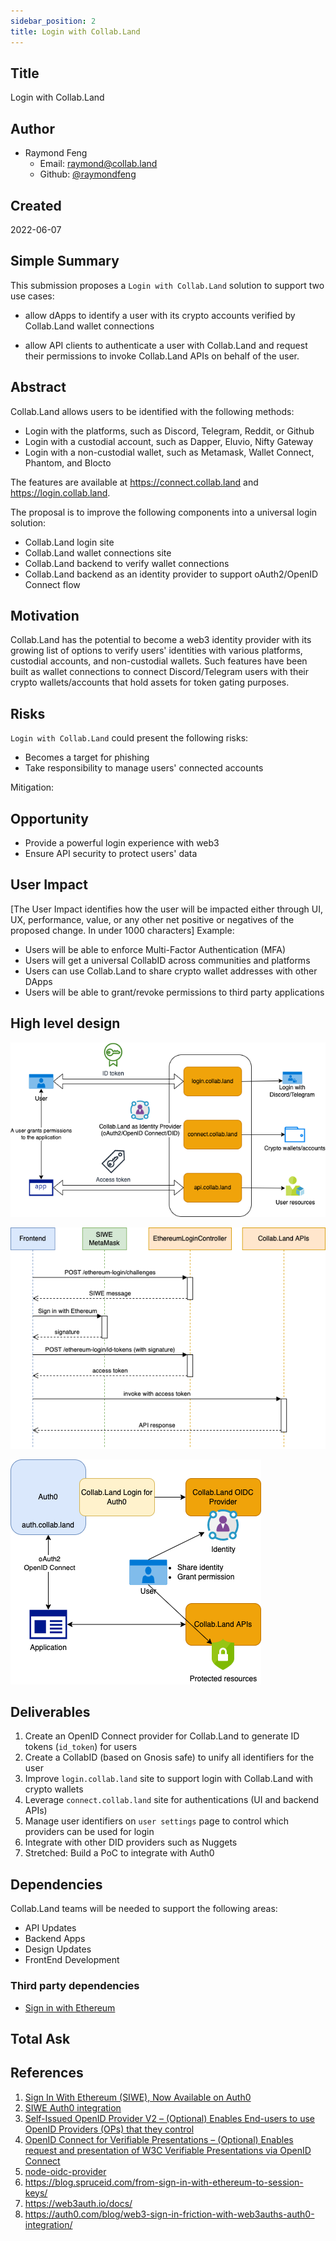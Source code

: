 ```yaml
---
sidebar_position: 2
title: Login with Collab.Land
---
```


## Title

Login with Collab.Land

## Author

- Raymond Feng
  - Email: raymond@collab.land
  - Github: [@raymondfeng](https://github.com/raymondfeng)

## Created

2022-06-07

## Simple Summary

This submission proposes a `Login with Collab.Land` solution to support two
use cases:

- allow dApps to identify a user with its crypto accounts verified by Collab.Land
  wallet connections

- allow API clients to authenticate a user with Collab.Land and request their permissions
  to invoke Collab.Land APIs on behalf of the user.

## Abstract

Collab.Land allows users to be identified with the following methods:

- Login with the platforms, such as Discord, Telegram, Reddit, or Github
- Login with a custodial account, such as Dapper, Eluvio, Nifty Gateway
- Login with a non-custodial wallet, such as Metamask, Wallet Connect, Phantom,
  and Blocto

The features are available at https://connect.collab.land and https://login.collab.land.

The proposal is to improve the following components into a universal login
solution:

- Collab.Land login site
- Collab.Land wallet connections site
- Collab.Land backend to verify wallet connections
- Collab.Land backend as an identity provider to support oAuth2/OpenID Connect flow

## Motivation

Collab.Land has the potential to become a web3 identity provider with its growing
list of options to verify users' identities with various platforms, custodial accounts,
and non-custodial wallets. Such features have been built as wallet connections to connect
Discord/Telegram users with their crypto wallets/accounts that hold assets for token gating
purposes.

## Risks

`Login with Collab.Land` could present the following risks:

- Becomes a target for phishing
- Take responsibility to manage users' connected accounts

Mitigation:

## Opportunity

- Provide a powerful login experience with web3
- Ensure API security to protect users' data

## User Impact

[The User Impact identifies how the user will be impacted either through UI, UX, performance, value, or any other net positive or negatives of the proposed change. In under 1000 characters]
Example:

- Users will be able to enforce Multi-Factor Authentication (MFA)
- Users will get a universal CollabID across communities and platforms
- Users can use Collab.Land to share crypto wallet addresses with other DApps
- Users will be able to grant/revoke permissions to third party applications

## High level design

![collabland-login](./imgs/collabland-login.png)

![collabland-ethereum-login](./imgs/collabland-ethereum-login.png)

![collabland-login-auth0](./imgs/collabland-login-auth0.png)

## Deliverables

1. Create an OpenID Connect provider for Collab.Land to generate ID tokens (`id_token`) for users
2. Create a CollabID (based on Gnosis safe) to unify all identifiers for the user
3. Improve `login.collab.land` site to support login with Collab.Land with crypto wallets
4. Leverage `connect.collab.land` site for authentications (UI and backend APIs)
5. Manage user identifiers on `user settings` page to control which providers can be used for login
6. Integrate with other DID providers such as Nuggets
7. Stretched: Build a PoC to integrate with Auth0

## Dependencies

Collab.Land teams will be needed to support the following areas:

- API Updates
- Backend Apps
- Design Updates
- FrontEnd Development

### Third party dependencies

- [Sign in with Ethereum](https://login.xyz/)

## Total Ask

## References

1. [Sign In With Ethereum (SIWE), Now Available on Auth0](https://auth0.com/blog/sign-in-with-ethereum-siwe-now-available-on-auth0/)
2. [SIWE Auth0 integration](https://marketplace.auth0.com/integrations/siwe)
3. [Self-Issued OpenID Provider V2 – (Optional) Enables End-users to use OpenID Providers (OPs) that they control](https://openid.net/specs/openid-connect-self-issued-v2-1_0.html)
4. [OpenID Connect for Verifiable Presentations – (Optional) Enables request and presentation of W3C Verifiable Presentations via OpenID Connect](https://openid.net/specs/openid-connect-4-verifiable-presentations-1_0.html)
5. [node-oidc-provider](https://github.com/panva/node-oidc-provider)
6. https://blog.spruceid.com/from-sign-in-with-ethereum-to-session-keys/
7. https://web3auth.io/docs/
8. https://auth0.com/blog/web3-sign-in-friction-with-web3auths-auth0-integration/
